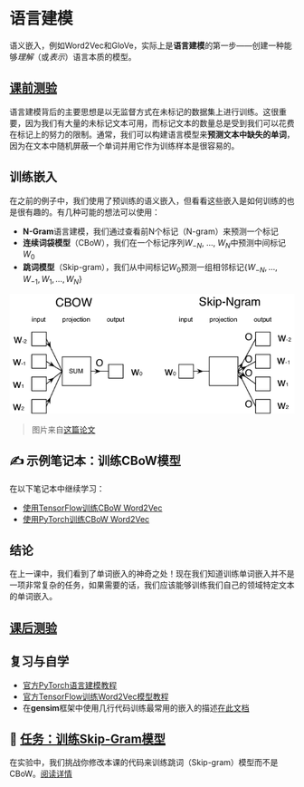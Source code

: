 # 语言建模

语义嵌入，例如Word2Vec和GloVe，实际上是**语言建模**的第一步——创建一种能够*理解*（或*表示*）语言本质的模型。

## [课前测验](https://red-field-0a6ddfd03.1.azurestaticapps.net/quiz/115)

语言建模背后的主要思想是以无监督方式在未标记的数据集上进行训练。这很重要，因为我们有大量的未标记文本可用，而标记文本的数量总是受到我们可以花费在标记上的努力的限制。通常，我们可以构建语言模型来**预测文本中缺失的单词**，因为在文本中随机屏蔽一个单词并用它作为训练样本是很容易的。

## 训练嵌入

在之前的例子中，我们使用了预训练的语义嵌入，但看看这些嵌入是如何训练的也是很有趣的。有几种可能的想法可以使用：

* **N-Gram**语言建模，我们通过查看前N个标记（N-gram）来预测一个标记
* **连续词袋模型**（CBoW），我们在一个标记序列$W_{-N}$, ..., $W_N$中预测中间标记$W_0$
* **跳词模型**（Skip-gram），我们从中间标记$W_0$预测一组相邻标记{$W_{-N},\dots, W_{-1}, W_1,\dots, W_N$}

![来自论文的图像,展示了将单词转换为向量的算法示例](../14-Embeddings/images/example-algorithms-for-converting-words-to-vectors.png)

> 图片来自[这篇论文](https://arxiv.org/pdf/1301.3781.pdf)

## ✍️ 示例笔记本：训练CBoW模型

在以下笔记本中继续学习：

* [使用TensorFlow训练CBoW Word2Vec](CBoW-TF.ipynb)
* [使用PyTorch训练CBoW Word2Vec](CBoW-PyTorch.ipynb)

## 结论

在上一课中，我们看到了单词嵌入的神奇之处！现在我们知道训练单词嵌入并不是一项非常复杂的任务，如果需要的话，我们应该能够训练我们自己的领域特定文本的单词嵌入。

## [课后测验](https://red-field-0a6ddfd03.1.azurestaticapps.net/quiz/215)

## 复习与自学

* [官方PyTorch语言建模教程](https://pytorch.org/tutorials/beginner/nlp/word_embeddings_tutorial.html)
* [官方TensorFlow训练Word2Vec模型教程](https://www.TensorFlow.org/tutorials/text/word2vec)
* 在**gensim**框架中使用几行代码训练最常用的嵌入的描述[在此文档](https://pytorch.org/tutorials/beginner/nlp/word_embeddings_tutorial.html)

## 🚀 [任务：训练Skip-Gram模型](lab/README.md)

在实验中，我们挑战你修改本课的代码来训练跳词（Skip-gram）模型而不是CBoW。[阅读详情](lab/README.md)